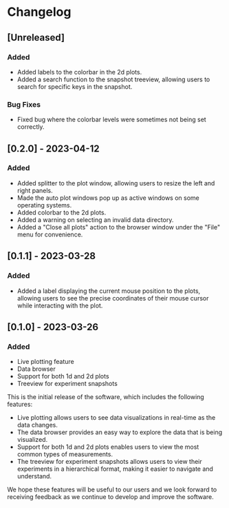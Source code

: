 # Changelog

## [Unreleased]

### Added

- Added labels to the colorbar in the 2d plots.
- Added a search function to the snapshot treeview, allowing users to search for specific keys in the snapshot.

### Bug Fixes
- Fixed bug where the colorbar levels were sometimes not being set correctly.

## [0.2.0] - 2023-04-12

### Added

- Added splitter to the plot window, allowing users to resize the left and right panels.
- Made the auto plot windows pop up as active windows on some operating systems.
- Added colorbar to the 2d plots.
- Added a warning on selecting an invalid data directory.
- Added a "Close all plots" action to the browser window under the "File" menu for convenience.

## [0.1.1] - 2023-03-28

### Added

- Added a label displaying the current mouse position to the plots, allowing users to see the precise coordinates of their mouse cursor while interacting with the plot.

## [0.1.0] - 2023-03-26

### Added

- Live plotting feature
- Data browser
- Support for both 1d and 2d plots
- Treeview for experiment snapshots

This is the initial release of the software, which includes the following features:

- Live plotting allows users to see data visualizations in real-time as the data changes.
- The data browser provides an easy way to explore the data that is being visualized.
- Support for both 1d and 2d plots enables users to view the most common types of measurements.
- The treeview for experiment snapshots allows users to view their experiments in a hierarchical format, making it easier to navigate and understand.

We hope these features will be useful to our users and we look forward to receiving feedback as we continue to develop and improve the software.

